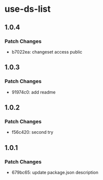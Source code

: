 # use-ds-list

## 1.0.4

### Patch Changes

- b7022ea: changeset access public

## 1.0.3

### Patch Changes

- 91974c0: add readme

## 1.0.2

### Patch Changes

- f56c420: second try

## 1.0.1

### Patch Changes

- 679bc65: update package.json description

